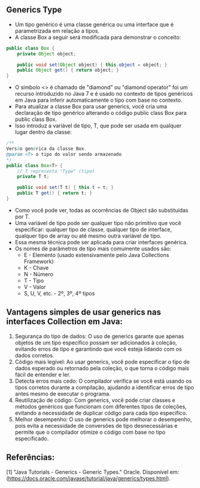 ## Generics Type
* Um tipo genérico é uma classe genérica ou uma interface que é parametrizada em relação a tipos.
* A classe Box a seguir será modificada para demonstrar o conceito:

```java
public class Box {
    private Object object;

    public void set(Object object) { this.object = object; }
    public Object get() { return object; }
}
```

* O símbolo <> é chamado de "diamond" ou "diamond operator" foi um recurso introduzido no Java 7 e é usado no contexto de tipos genéricos em Java para inferir automaticamente o tipo com base no contexto.
* Para atualizar a classe Box para usar generics, você cria uma declaração de tipo genérico alterando o código public class Box para public class Box<T>.
* Isso introduz a variável de tipo, T, que pode ser usada em qualquer lugar dentro da classe:

```java
/**
Versão genérica da classe Box.
@param <T> o tipo do valor sendo armazenado
*/
public class Box<T> {
	// T representa "Type" (tipo)
    private T t;

    public void set(T t) { this.t = t; }
    public T get() { return t; }
}
```

* Como você pode ver, todas as ocorrências de Object são substituídas por T.
* Uma variável de tipo pode ser qualquer tipo não primitivo que você especificar: qualquer tipo de classe, qualquer tipo de interface, qualquer tipo de array ou até mesmo outra variável de tipo.
* Essa mesma técnica pode ser aplicada para criar interfaces genérica.
* Os nomes de parâmetros de tipo mais comumente usados são:
  - E - Elemento (usado extensivamente pelo Java Collections Framework)
  - K - Chave
  - N - Número
  - T - Tipo
  - V - Valor
  - S, U, V, etc. - 2º, 3º, 4º tipos

## Vantagens simples de usar generics nas interfaces Collection em Java:

1. Segurança do tipo de dados: O uso de generics garante que apenas objetos de um tipo específico possam ser adicionados à coleção, evitando erros de tipo e garantindo que você esteja lidando com os dados corretos.
2. Código mais legível: Ao usar generics, você pode especificar o tipo de dados esperado ou retornado pela coleção, o que torna o código mais fácil de entender e ler.
3. Detecta erros mais cedo: O compilador verifica se você está usando os tipos corretos durante a compilação, ajudando a identificar erros de tipo antes mesmo de executar o programa.
4. Reutilização de código: Com generics, você pode criar classes e métodos genéricos que funcionam com diferentes tipos de coleções, evitando a necessidade de duplicar código para cada tipo específico.
5. Melhor desempenho: O uso de generics pode melhorar o desempenho, pois evita a necessidade de conversões de tipo desnecessárias e permite que o compilador otimize o código com base no tipo especificado.

## Referências:
[1] "Java Tutorials - Generics - Generic Types." Oracle. Disponível em: (https://docs.oracle.com/javase/tutorial/java/generics/types.html).
